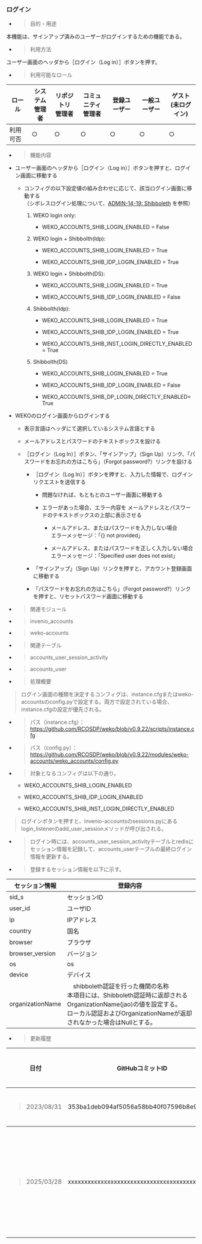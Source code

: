 
### ログイン

  - > 目的・用途

本機能は、サインアップ済みのユーザーがログインするための機能である。

  - > 利用方法

ユーザー画面のヘッダから［ログイン（Log in）］ボタンを押す。

  - > 利用可能なロール

<table>
<thead>
<tr class="header">
<th>ロール</th>
<th>システム<br />
管理者</th>
<th>リポジトリ<br />
管理者</th>
<th>コミュニティ<br />
管理者</th>
<th>登録ユーザー</th>
<th>一般ユーザー</th>
<th>ゲスト<br />
(未ログイン)</th>
</tr>
</thead>
<tbody>
<tr class="odd">
<td>利用可否</td>
<td>○</td>
<td>○</td>
<td>○</td>
<td>○</td>
<td>○</td>
<td>○</td>
</tr>
</tbody>
</table>

  - > 機能内容

  - ユーザー画面のヘッダから［ログイン（Log in）］ボタンを押すと、ログイン画面に移動する
    
      - コンフィグの以下設定値の組み合わせに応じて、該当ログイン画面に移動する  
        （シボレスログイン処理について、[ADMIN-14-19: Shibboleth](\\l) を参照）
        
        1.  WEKO login only:
            
              - WEKO\_ACCOUNTS\_SHIB\_LOGIN\_ENABLED = False
        
        2.  WEKO login + Shibbolth(Idp):
            
              - WEKO\_ACCOUNTS\_SHIB\_LOGIN\_ENABLED = True
            
              - WEKO\_ACCOUNTS\_SHIB\_IDP\_LOGIN\_ENABLED = True
        
        3.  WEKO login + Shibbolth(DS):
            
              - WEKO\_ACCOUNTS\_SHIB\_LOGIN\_ENABLED = True
            
              - WEKO\_ACCOUNTS\_SHIB\_IDP\_LOGIN\_ENABLED = False
        
        4.  Shibbolth(Idp):
            
              - WEKO\_ACCOUNTS\_SHIB\_LOGIN\_ENABLED = True
            
              - WEKO\_ACCOUNTS\_SHIB\_IDP\_LOGIN\_ENABLED = True
            
              - WEKO\_ACCOUNTS\_SHIB\_INST\_LOGIN\_DIRECTLY\_ENABLED = True
        
        5.  Shibbolth(DS)
            
              - WEKO\_ACCOUNTS\_SHIB\_LOGIN\_ENABLED = True
            
              - WEKO\_ACCOUNTS\_SHIB\_IDP\_LOGIN\_ENABLED = False
            
              - WEKO\_ACCOUNTS\_SHIB\_DP\_LOGIN\_DIRECTLY\_ENABLED= True

  - WEKOのログイン画面からログインする
    
      - 表示言語はヘッダにて選択しているシステム言語とする
    
      - メールアドレスとパスワードのテキストボックスを設ける
    
      - ［ログイン（Log In）］ボタン、「サインアップ」（Sign Up）リンク、「パスワードをお忘れの方はこちら」（Forgot password?）リンクを設ける
        
          - ［ログイン（Log In）］ボタンを押すと、入力した情報で、ログインリクエストを送信する
            
              - 問題なければ、もともとのユーザー画面に移動する
            
              - エラーがあった場合、エラー内容を メールアドレスとパスワードのテキストボックスの上部に表示させる
                
                  - メールアドレス、またはパスワードを入力しない場合  
                    エラーメッセージ：「{} not provided」
                
                  - メールアドレス、またはパスワードを正しく入力しない場合  
                    エラーメッセージ：「Specified user does not exist」
        
          - 「サインアップ」（Sign Up）リンクを押すと、アカウント登録画面に移動する
        
          - 「パスワードをお忘れの方はこちら」（Forgot password?）リンクを押すと、リセットパスワード画面に移動する

  - > 関連モジュール

  - > invenio\_accounts

  - > weko-accounts

  - > 関連テーブル
  - > accounts\_user\_session\_activity
  - > accounts\_user

  - > 処理概要

> ログイン画面の種類を決定するコンフィグは、instance.cfgまたはweko-accountsのconfig.pyで設定する。両方で設定されている場合、instance.cfgの設定が優先される。

  - > パス（instance.cfg）：  
    > https://github.com/RCOSDP/weko/blob/v0.9.22/scripts/instance.cfg

  - > パス（config.py）：  
    > <https://github.com/RCOSDP/weko/blob/v0.9.22/modules/weko-accounts/weko_accounts/config.py>

  - > 対象となるコンフィグは以下の通り。
    
      - WEKO\_ACCOUNTS\_SHIB\_LOGIN\_ENABLED
    
      - WEKO\_ACCOUNTS\_SHIB\_IDP\_LOGIN\_ENABLED
    
      - WEKO\_ACCOUNTS\_SHIB\_INST\_LOGIN\_DIRECTLY\_ENABLED

> ログインボタンを押すと、invenio-accountsのsessions.pyにあるlogin\_listenerのadd\_user\_sessionメソッドが呼び出される。

  - > ログイン時には、accounts\_user\_session\_activityテーブルとredisにセッション情報を記録して、accounts\_userテーブルの最終ログイン情報を更新する。
  - > 登録するセッション情報を以下に示す。

| セッション情報    |   登録内容                        |
|------------|-------------------------------------------|
| sid_s      | セッションID |
| user_id    | ユーザID |
| ip | IPアドレス|
| country| 国名|
| browser | ブラウザ|
| browser_version | バージョン|
| os | os|
| device| デバイス|
| organizationName | 　shibboleth認証を行った機関の名称</br> 本項目には、Shibboleth認証時に返却されるOrganizationName(jao)の値を設定する。 </br> ローカル認証およびOrganizationNameが返却されなかった場合はNullとする。|

  - > 更新履歴

<table>
<thead>
<tr class="header">
<th>日付</th>
<th>GitHubコミットID</th>
<th>更新内容</th>
</tr>
</thead>
<tbody>
<tr class="odd">
<td><blockquote>
<p>2023/08/31</p>
</blockquote></td>
<td>353ba1deb094af5056a58bb40f07596b8e95a562</td>
<td>初版作成</td>
</tr>
</tr>
</thead>
<tbody>
<tr class="odd">
<td><blockquote>
<p>2025/03/28</p>
</blockquote></td>
<td>xxxxxxxxxxxxxxxxxxxxxxxxxxxxxxxxxxxxxxxx</td>
<td>セッション情報表示の強化</td>
</tr>
</tbody>
</table>